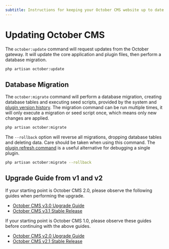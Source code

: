 ```yaml
---
subtitle: Instructions for keeping your October CMS website up to date.
---
```

# Updating October CMS

The `october:update` command will request updates from the October gateway. It will update the core application and plugin files, then perform a database migration.

```bash
php artisan october:update
```

## Database Migration

The `october:migrate` command will perform a database migration, creating database tables and executing seed scripts, provided by the system and [plugin version history](../plugin/updates.md). The migration command can be run multiple times, it will only execute a migration or seed script once, which means only new changes are applied.

```bash
php artisan october:migrate
```

The `--rollback` option will reverse all migrations, dropping database tables and deleting data. Care should be taken when using this command. The [plugin refresh command](../resources/installing-packages.md) is a useful alternative for debugging a single plugin.

```bash
php artisan october:migrate --rollback
```

## Upgrade Guide from v1 and v2

If your starting point is October CMS 2.0, please observe the following guides when performing the upgrade.

- [October CMS v3.0 Upgrade Guide](https://octobercms.com/support/article/rn-30)
- [October CMS v3.1 Stable Release](https://octobercms.com/support/article/rn-32)

If your starting point is October CMS 1.0, please observe these guides before continuing with the above guides.

- [October CMS v2.0 Upgrade Guide](https://octobercms.com/support/article/rn-13)
- [October CMS v2.1 Stable Release](https://octobercms.com/support/article/rn-27)
